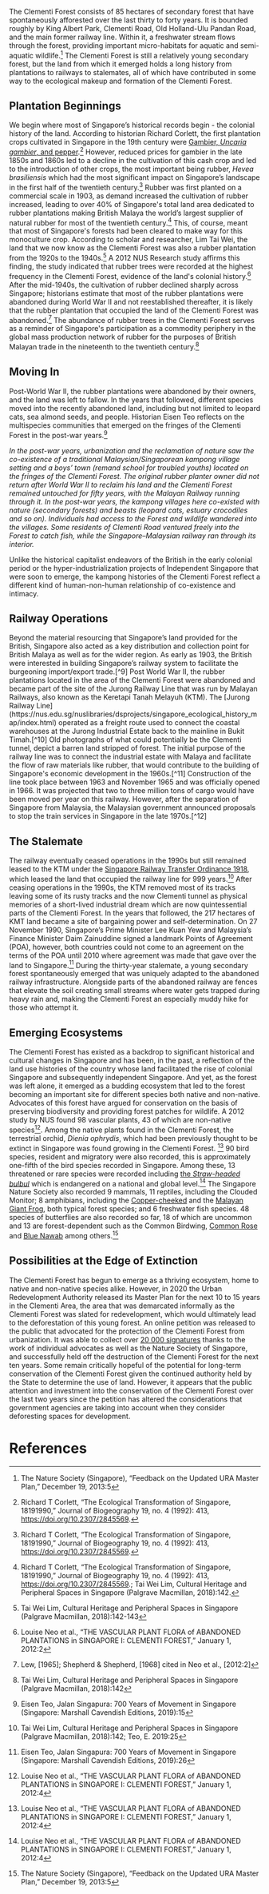 <param ve-config 
       title="Clementi Forest"
       author="Angela Ricasio Hoten"
       banner="https://raw.githubusercontent.com/AngelaRHoten/ClementiForest/main/Media/Temple_1.JPG"
       layout="vertical">

       
The Clementi Forest consists of 85 hectares of secondary forest that have spontaneously afforested over the last thirty to forty years. It is bounded roughly by King Albert Park, Clementi Road, Old Holland-Ulu Pandan Road, and the main former railway line. Within it, a freshwater stream flows through the forest, providing important micro-habitats for aquatic and semi-aquatic wildlife.[^1] The Clementi Forest is still a relatively young secondary forest, but the land from which it emerged holds a long history from plantations to railways to stalemates, all of which have contributed in some way to the ecological makeup and formation of the Clementi Forest. 
<param ve-image 
       url="https://raw.githubusercontent.com/AngelaRHoten/ClementiForest/main/Media/IMG_B7672E2C1916-1.jpeg"
       title="Clementi Forest 2021"
       curtain="true"
       attribution="Angela Ricasio Hoten"
       fit="contain"> 
       
## Plantation Beginnings
We begin where most of Singapore’s historical records begin - the colonial history of the land. According to historian Richard Corlett, the first plantation crops cultivated in Singapore in the 19th century were [Gambier, _<span eid="Q910384">Uncaria gambier</span>_, and pepper](https://biblioasia.nlb.gov.sg/vol-17/issue-1/apr-jun-2021/agriculture/#fn:6).[^2] However, reduced prices for gambier in the late 1850s and 1860s led to a decline in the cultivation of this cash crop and led to the introduction of other crops, the most important being rubber, _<span eid="Q156538">Hevea brasiliensis</span>_ which had the most significant impact on Singapore’s landscape in the first half of the twentieth century.[^3] Rubber was first planted on a commercial scale in 1903, as demand increased the cultivation of rubber increased, leading to over 40% of Singapore's total land area dedicated to rubber plantations making British Malaya the world’s largest supplier of natural rubber for most of the twentieth century.[^4] This, of course, meant that most of Singapore's forests had been cleared to make way for this monoculture crop. According to scholar and researcher, Lim Tai Wei, the land that we now know as the Clementi Forest was also a rubber plantation from the 1920s to the 1940s.[^5] A 2012 NUS Research study affirms this finding, the study indicated that rubber trees were recorded at the highest frequency in the Clementi Forest, evidence of the land's colonial history.[^6] After the mid-1940s, the cultivation of rubber declined sharply across Singapore; historians estimate that most of the rubber plantations were abandoned during World War II and not reestablished thereafter, it is likely that the rubber plantation that occupied the land of the Clementi Forest was abandoned.[^7] The abundance of rubber trees in the Clementi Forest serves as a reminder of Singapore's participation as a commodity periphery in the global mass production network of rubber for the purposes of British Malayan trade in the nineteenth to the twentieth century.[^8] 
<param ve-image 
       url="https://raw.githubusercontent.com/AngelaRHoten/ClementiForest/main/Media/Rubber_Seeds_1.JPG"
       curtain="true"
       title="Rubber Seeds in the Clementi Forest, 2023"
       attribution="Andrea Danielle"
       fit="contain">
<param ve-image 
       url="https://raw.githubusercontent.com/AngelaRHoten/ClementiForest/main/Media/Rubber_Seeds_2.jpg"
       title="Rubber Seeds in the Clementi Forest, 2023"
       attribution="Andrea Danielle"
       fit="contain">
       
## Moving In 
Post-World War II, the rubber plantations were abandoned by their owners, and the land was left to fallow. In the years that followed, different species moved into the recently abandoned land, including but not limited to leopard cats, sea almond seeds, and people. Historian Eisen Teo reflects on the multispecies communities that emerged on the fringes of the Clementi Forest in the post-war years.[^13]
<param ve-image 
       url="https://raw.githubusercontent.com/AngelaRHoten/ClementiForest/main/Media/Temple_1.JPG"
       title="Remnants of a Kampong, Clementi Forest 2023"
       attribution="Angela Ricasio Hoten"
       fit="contain">
       
*In the post-war years, urbanization and the reclamation of nature saw the co-existence of a traditional Malaysian/Singaporean kampong village setting and a boys’ town (remand school for troubled youths) located on the fringes of the Clementi Forest. The original rubber planter owner did not return after World War II to reclaim his land and the Clementi Forest remained untouched for fifty years, with the Malayan Railway running through it. In the post-war years, the kampong villages here co-existed with nature (secondary forests) and beasts (leopard cats, estuary crocodiles and so on). Individuals had access to the Forest and wildlife wandered into the villages. Some residents of Clementi Road ventured freely into the Forest to catch fish, while the Singapore–Malaysian railway ran through its interior.* 

<param ve-image 
       url="https://raw.githubusercontent.com/AngelaRHoten/ClementiForest/main/Media/Kampong_1.JPG"
       title="Remnants of a Kampong, Clementi Forest 2023"
       attribution="Angela Ricasio Hoten"
       fit="contain">
<param ve-image 
       url="https://raw.githubusercontent.com/AngelaRHoten/ClementiForest/main/Media/Kampong_2.JPG"
       title="Remnants of a Kampong, Clementi Forest 2023"
       attribution="Andrea Danielle"
       fit="contain">

Unlike the historical capitalist endeavors of the British in the early colonial period or the hyper-industrialization projects of Independent Singapore that were soon to emerge, the kampong histories of the Clementi Forest reflect a different kind of human-non-human relationship of co-existence and intimacy. 

<param ve-image 
       url="https://raw.githubusercontent.com/AngelaRHoten/ClementiForest/main/Media/Kampong_3.JPG"
       title="Remnants of a Kampong, Clementi Forest 2023"
       curtain="true"
       attribution="Andrea Danielle"
       fit="contain">
<param ve-image 
       url="https://raw.githubusercontent.com/AngelaRHoten/ClementiForest/main/Media/Kampong_4.JPG"
       title="Remnants of a Kampong, Clementi Forest 2023"
       attribution="Andrea Danielle"
       fit="contain">


       
## Railway Operations
<param ve-image 
       url="https://raw.githubusercontent.com/AngelaRHoten/ClementiForest/main/Media/NAS Jurong Train.jpg"
       title="Railway Tunnel"
       curtain="true"
       attribution="National Archive Singapore"
       fit="contain">
<param ve-image 
       url="https://raw.githubusercontent.com/AngelaRHoten/ClementiForest/main/Media/Clementi Tunnel 1.jpg"
       title="Railway Tunnel Clementi Forest 2023"
       attribution="Angela Ricasio Hoten"
       fit="contain">
Beyond the material resourcing that Singapore’s land provided for the British, Singapore also acted as a key distribution and collection point for British Malaya as well as for the wider region. As early as 1903, the British were interested in building Singapore’s railway system to facilitate the burgeoning import/export trade.[^9] Post World War II, the rubber plantations located in the area of the Clementi Forest were abandoned and became part of the site of the Jurong Railway Line that was run by Malayan Railways, also known as the Keretapi Tanah Melayuh (KTM). The [Jurong Railway Line](https://nus.edu.sg/nuslibraries/dsprojects/singapore_ecological_history_map/index.html) operated as a freight route used to connect the coastal warehouses at the Jurong Industrial Estate back to the mainline in Bukit Timah.[^10] Old photographs of what could potentially be the Clementi tunnel, depict a barren land stripped of forest. The initial purpose of the railway line was to connect the industrial estate with Malaya and facilitate the flow of raw materials like rubber, that would contribute to the building of Singapore's economic development in the 1960s.[^11] Construction of the line took place between 1963 and November 1965 and was officially opened in 1966. It was projected that two to three million tons of cargo would have been moved per year on this railway. However, after the separation of Singapore from Malaysia, the Malaysian government announced proposals to stop the train services in Singapore in the late 1970s.[^12]

<param ve-image 
       url="https://raw.githubusercontent.com/AngelaRHoten/ClementiForest/main/Media/Clementi Forest Map.png"
       curtain="true"
       title="Railway Tunnel Map throughout the Clementi Forest 2023"
       attribution="Eisen Teo"
       fit="contain">
<param ve-image 
       url="https://raw.githubusercontent.com/AngelaRHoten/ClementiForest/main/Media/Jurong Railway 1.png"
       curtain="true"
       title="Railway Tunnel Map throughout the Clementi Forest 2023"
       attribution="Eisen Teo"
       fit="contain">

## The Stalemate 
The railway eventually ceased operations in the 1990s but still remained leased to the KTM under the [Singapore Railway Transfer Ordinance 1918](https://eresources.nlb.gov.sg/infopedia/articles/SIP_954_2005-01-10.html), which leased the land that occupied the railway line for 999 years.[^14] After ceasing operations in the 1990s, the KTM removed most of its tracks leaving some of its rusty tracks and the now Clementi tunnel as physical memories of a short-lived industrial dream which are now quintessential parts of the Clementi Forest. In the years that followed, the 217 hectares of KMT land became a site of bargaining power and self-determination. On 27 November 1990, Singapore’s Prime Minister Lee Kuan Yew and Malaysia’s Finance Minister Daim Zainuddine signed a landmark Points of Agreement (POA), however, both countries could not come to an agreement on the terms of the POA until 2010 where agreement was made that gave over the land to Singapore.[^15] During the thirty-year stalemate, a young secondary forest spontaneously emerged that was uniquely adapted to the abandoned railway infrastructure. Alongside parts of the abandoned railway are fences that elevate the soil creating small streams where water gets trapped during heavy rain and, making the Clementi Forest an especially muddy hike for those who attempt it. 
<param ve-image 
       url="https://raw.githubusercontent.com/AngelaRHoten/ClementiForest/main/Media/Railway Remnants 5.jpg"
       title="Remnants of a Railway, Clementi Forest 2023"
       curtain="true"
       attribution="Angela Ricasio Hoten"
       fit="contain">
<param ve-image 
       url="https://raw.githubusercontent.com/AngelaRHoten/ClementiForest/main/Media/Railway Remnants 3.jpg"
       title="Remnants of a Railway, Clementi Forest 2022"
       attribution="Angela Ricasio Hoten"
       fit="contain">
<param ve-image 
       url="https://raw.githubusercontent.com/AngelaRHoten/ClementiForest/main/Media/Railway Remnants 1.jpg"
       title="Remnants of a Railway, Clementi Forest 2022"
       attribution="Angela Ricasio Hoten"
       fit="contain">
<param ve-image 
       url="https://raw.githubusercontent.com/AngelaRHoten/ClementiForest/main/Media/Railway Remnants 2.jpg"
       title="Remnants of a Railway, Clementi Forest 2022"
       attribution="Angela Ricasio Hoten"
       fit="contain">
<param ve-image 
       url="https://raw.githubusercontent.com/AngelaRHoten/ClementiForest/main/Media/Railway Remnants 4.jpg"
       title="Remnants of a Railway, Clementi Forest 2022"
       attribution="Angela Ricasio Hoten"
       fit="contain">

## Emerging Ecosystems
The Clementi Forest has existed as a backdrop to significant historical and cultural changes in Singapore and has been, in the past, a reflection of the land use histories of the country whose land facilitated the rise of colonial Singapore and subsequently independent Singapore. And yet, as the forest was left alone, it emerged as a budding ecosystem that led to the forest becoming an important site for different species both native and non-native. Advocates of this forest have argued for conservation on the basis of preserving biodiversity and providing forest patches for wildlife. A 2012 study by NUS found 98 vascular plants, 43 of which are non-native species[^16]. Among the native plants found in the Clementi Forest, the terrestrial orchid, _<span eid="Q5184241">Dienia ophrydis</span>_, which had been previously thought to be extinct in Singapore was found growing in the Clementi Forest. [^17] 90 bird species, resident and migratory were also recorded, this is approximately one-fifth of the bird species recorded in Singapore. Among these, 13 threatened or rare species were recorded including [the _<span eid="Q780707">Straw-headed bulbul</span>_](https://singaporebirds.com/species/straw-headed-bulbul/) which is endangered on a national and global level.[^18] The Singapore Nature Society also recorded 9 mammals, 11 reptiles, including the Clouded Monitor; 8 amphibians, including the [Copper-cheeked](https://www.nparks.gov.sg/florafaunaweb/fauna/8/7/879) and the [Malayan Giant Frog](https://www.ecologyasia.com/verts/amphibians/malayan_giant_frog.htm), both typical forest species; and 6 freshwater fish species. 48 species of butterflies are also recorded so far, 18 of which are uncommon and 13 are forest-dependent such as the <span eid="Q2189311">Common Birdwing</span>, [Common Rose](https://www.nparks.gov.sg/florafaunaweb/fauna/3/2/327) and [Blue Nawab](http://www.butterflycircle.com/checklist/showbutterfly/40) among others.[^19]
<param ve-image 
       url="https://raw.githubusercontent.com/AngelaRHoten/ClementiForest/main/Media/GreenCrestedLizard_Clementi Forest.JPG"
       curtain="true"
       title="Green Crested Lizard, Clementi Forest"
       attribution="Andrea Danielle"
       fit="contain">

## Possibilities at the Edge of Extinction  
The Clementi Forest has begun to emerge as a thriving ecosystem, home to native and non-native species alike. However, in 2020 the Urban Redevelopment Authority released its Master Plan for the next 10 to 15 years in the Clementi Area, the area that was demarcated informally as the Clementi Forest was slated for redevelopment, which would ultimately lead to the deforestation of this young forest. An online petition was released to the public that advocated for the protection of the Clementi Forest from urbanization. It was able to collect over [20 000 signatures](https://www.change.org/p/urban-redevelopment-authority-of-singapore-protect-clementi-forest-from-urbanisation) thanks to the work of individual advocates as well as the Nature Society of Singapore, and successfully held off the destruction of the Clementi Forest for the next ten years. Some remain critically hopeful of the potential for long-term conservation of the Clementi Forest given the continued authority held by the State to determine the use of land. However, it appears that the public attention and investment into the conservation of the Clementi Forest over the last two years since the petition has altered the considerations that government agencies are taking into account when they consider deforesting spaces for development. 
<param ve-image 
       url="https://raw.githubusercontent.com/AngelaRHoten/ClementiForest/main/Media/Clementi Forest 4.jpg"
       title="Clementi Forest 2023"
       attribution="Angela Ricasio Hoten"
       fit="contain">

# References

[^1]: The Nature Society (Singapore), “Feedback on the Updated URA Master Plan,” December 19, 2013:5
[^2]: Richard T Corlett, “The Ecological Transformation of Singapore, 18191990,” Journal of Biogeography 19, no. 4 (1992): 413, https://doi.org/10.2307/2845569.
[^3]: Richard T Corlett, “The Ecological Transformation of Singapore, 18191990,” Journal of Biogeography 19, no. 4 (1992): 413, https://doi.org/10.2307/2845569.
[^4]: Richard T Corlett, “The Ecological Transformation of Singapore, 18191990,” Journal of Biogeography 19, no. 4 (1992): 413, https://doi.org/10.2307/2845569.; Tai Wei Lim, Cultural Heritage and Peripheral Spaces in Singapore (Palgrave Macmillan, 2018):142.
[^5]: Tai Wei Lim, Cultural Heritage and Peripheral Spaces in Singapore (Palgrave Macmillan, 2018):142-143
[^6]: Louise Neo et al., “THE VASCULAR PLANT FLORA of ABANDONED PLANTATIONS in SINGAPORE I: CLEMENTI FOREST,” January 1, 2012:2
[^7]: Lew, [1965]; Shepherd & Shepherd, [1968] cited in Neo et al., [2012:2]
[^8]: Tai Wei Lim, Cultural Heritage and Peripheral Spaces in Singapore (Palgrave Macmillan, 2018):142
[^9]: Tai Wei Lim, Cultural Heritage and Peripheral Spaces in Singapore (Palgrave Macmillan, 2018):155
[^10]: Eisen Teo, Jalan Singapura: 700 Years of Movement in Singapore (Singapore: Marshall Cavendish Editions, 2019):15
[^11]: Eisen Teo, Jalan Singapura: 700 Years of Movement in Singapore (Singapore: Marshall Cavendish Editions, 2019):15
[^12]: Eisen Teo, Jalan Singapura: 700 Years of Movement in Singapore (Singapore: Marshall Cavendish Editions, 2019):15
[^13]: Eisen Teo, Jalan Singapura: 700 Years of Movement in Singapore (Singapore: Marshall Cavendish Editions, 2019):15
[^14]: Tai Wei Lim, Cultural Heritage and Peripheral Spaces in Singapore (Palgrave Macmillan, 2018):142; Teo, E. 2019:25
[^15]: Eisen Teo, Jalan Singapura: 700 Years of Movement in Singapore (Singapore: Marshall Cavendish Editions, 2019):26
[^16]: Louise Neo et al., “THE VASCULAR PLANT FLORA of ABANDONED PLANTATIONS in SINGAPORE I: CLEMENTI FOREST,” January 1, 2012:4
[^17]: Louise Neo et al., “THE VASCULAR PLANT FLORA of ABANDONED PLANTATIONS in SINGAPORE I: CLEMENTI FOREST,” January 1, 2012:4
[^18]: Louise Neo et al., “THE VASCULAR PLANT FLORA of ABANDONED PLANTATIONS in SINGAPORE I: CLEMENTI FOREST,” January 1, 2012:4
[^19]: The Nature Society (Singapore), “Feedback on the Updated URA Master Plan,” December 19, 2013:5

